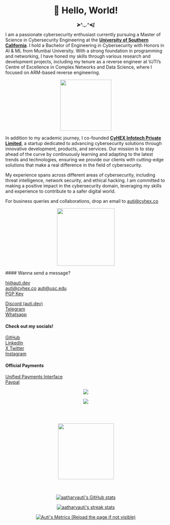 <h1 align=center> <b> 👋  Hello, World! </b> </h1>

<p align=center> <b> ≽^._.^≼∫ </b> </p>

I am a passionate cybersecurity enthusiast currently pursuing a Master of Science in Cybersecurity Engineering at the [**University of Southern California**](mailto:auti@usc.edu). I hold a Bachelor of Engineering in Cybersecurity with Honors in AI & ML from Mumbai University. With a strong foundation in programming and networking, I have honed my skills through various research and development projects, including my tenure as a reverse engineer at VJTI’s Centre of Excellence in Complex Networks and Data Science, where I focused on ARM-based reverse engineering.

<p align="center"><img src="https://media3.giphy.com/media/j0HjChGV0J44KrrlGv/giphy.gif" height="160"> </p>

In addition to my academic journey, I co-founded [**CyHEX Infotech Private Limited**](https://cyhex.co), a startup dedicated to advancing cybersecurity solutions through innovative development, products, and services. Our mission is to stay ahead of the curve by continuously learning and adapting to the latest trends and technologies, ensuring we provide our clients with cutting-edge solutions that make a real difference in the field of cybersecurity.

My experience spans across different areas of cybersecurity, including threat intelligence, network security, and ethical hacking. I am committed to making a positive impact in the cybersecurity domain, leveraging my skills and experience to contribute to a safer digital world.

For business queries and collaborations, drop an email to [auti@cyhex.co](mailto:auti@cyhex.co)

<p align="center"><img src="https://media4.giphy.com/media/YYQ6sw8jt2HRxX4uVi/giphy.gif" height="180"></p>
#### Wanna send a message?

[hi@auti.dev](mailto:hi@auti.dev)  
[auti@cyhex.co](mailto:auti@cyhex.co)
[auti@usc.edu](mailto:auti@usc.edu)  
[PGP Key](../auti.pub)

[Discord (auti.dev)](https://discordapp.com/channels/@me/631478564411146262/)  
[Telegram](https://t.me/aatharvauti)  
[Whatsapp](https://wa.me/+918452861970)

#### Check out my socials!

[GitHub](https://github.com/aatharvauti)  
[LinkedIn](https://linkedin.com/in/auti)  
[X Twitter](https://x.com/aatharvauti)  
[Instagram](https://instagram.com/aatharvauti)

#### Official Payments

[Unified Payments Interface](upi://pay?pa=auti@sbi)  
[Paypal](https://paypal.me/aatharvauti)

<p align="center">
<img src="https://skillicons.dev/icons?i=python,go,bash,javascript,nodejs,electron,firebase,express,react,scss,c,java&perline=6">
</p>


<p align="center">
<a href="#">
<img src="https://skillicons.dev/icons?i=git,docker,kubernetes,django,fastapi,tensorflow,gcp,aws,azure,mysql,graphql,redis,mongodb,linux,arduino,raspberrypi&perline=8">
</a>
</p>

⠀
<h2 align="center"><img src="https://i.giphy.com/media/uMg1wT2x01jBOMk2SS/200.webp" width="175"> </h2>
⠀
⠀
<p align="center">
<a href="#">
<img src="https://github-readme-stats.vercel.app/api?username=aatharvauti&show_icons=true&count_private=true&title_color=3382ed&text_color=ffffff&icon_color=3382ed&bg_color=0D1117&hide_border=true&show_icons=true" alt="aatharvauti's GitHub stats" />
</a>
</p>


<p align="center">
<a href="#">
<img src="https://streak-stats.demolab.com/?user=aatharvauti&stroke=ffffff&background=0D1117&ring=3382ed&fire=3382ed&currStreakNum=ffffff&currStreakLabel=3382ed&sideNums=ffffff&sideLabels=ffffff&dates=ffffff&hide_border=true" alt="aatharvauti's streak stats" />
</a>
</p>



<p align="center">
<a href="#">
<img src="https://metrics.lecoq.io/aatharvauti?template=classic&isocalendar=0&languages=1&lines=1&stars=1&followup=1&people=1&repositories=1&tweets=0&base=header%2C%20activity%2C%20community%2C%20repositories%2C%20metadata&base.indepth=false&base.hireable=false&base.skip=false&repositories.batch=100&repositories.forks=false&repositories.affiliations=owner&languages=false&languages.ignored=html&languages.limit=8&languages.threshold=0%25&languages.other=true&languages.colors=github&languages.sections=most-used&languages.indepth=false&languages.analysis.timeout=15&languages.categories=markup%2C%20programming&languages.recent.categories=markup%2C%20programming&languages.recent.load=300&languages.recent.days=14&lines=false&lines.sections=base&lines.repositories.limit=4&lines.history.limit=1&stars=false&stars.limit=4&followup=false&followup.sections=repositories&followup.indepth=false&followup.archived=true&people=false&people.limit=24&people.identicons=false&people.identicons.hide=true&people.size=28&people.types=followers%2C%20following&people.thanks=mihir-m024%2C%20Dhruvil10%2C%20Vivek-mishra-2002%2C%20optimistic-ninja9090&people.shuffle=false&repositories=false&repositories.featured=python%2C%20dotfiles%2C%20resume%2C%20portfolio&repositories.pinned=0&repositories.starred=0&repositories.random=0&repositories.order=featured%2C%20pinned%2C%20starred%2C%20random&config.timezone=America%2FNew_York" alt="Auti's Metrics (Reload the page if not visible)">
</a>

</p>
